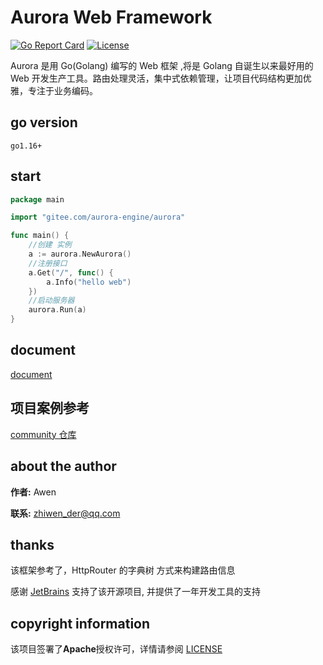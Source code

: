 # Aurora Web Framework

[![Go Report Card](https://goreportcard.com/badge/gitee.com/aurora-engine/aurora)](https://goreportcard.com/report/gitee.com/aurora-engine/aurora)
[![License](https://img.shields.io/badge/license-apache--2.0-blue)](https://gitee.com/aurora-engine/aurora/blob/master/LICENSE)
<br>

Aurora 是用 Go(Golang) 编写的 Web 框架 ,将是 Golang 自诞生以来最好用的 Web 开发生产工具。路由处理灵活，集中式依赖管理，让项目代码结构更加优雅，专注于业务编码。
## go version
```
go1.16+
```

## start
```go
package main

import "gitee.com/aurora-engine/aurora"

func main() {
	//创建 实例
	a := aurora.NewAurora()
	//注册接口
	a.Get("/", func() {
		a.Info("hello web")
	})
	//启动服务器
	aurora.Run(a)
}
```

## document

[document](https://aurora-go.github.io)

## 项目案例参考
[community 仓库](https://gitee.com/aurora-engine/community)


## about the author

**作者:** Awen

**联系:** zhiwen_der@qq.com

## thanks

该框架参考了，HttpRouter 的字典树 方式来构建路由信息

感谢 [JetBrains](https://www.jetbrains.com/) 支持了该开源项目, 并提供了一年开发工具的支持

## copyright information

该项目签署了**Apache**授权许可，详情请参阅 [LICENSE](https://github.com/awensir/go-aurora/blob/main/LICENSE)
